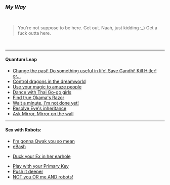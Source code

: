 ### _My Way_


<br>


> You're not suppose to be here. Get out. Naah, just kidding :_) Get a fuck outta here.


<br>

___


#### Quantum Leap

+ [Change the past! Do something useful in life! Save Gandhi! Kill Hitler! or...](useful/)
+ [Control dragons in the dreamworld](python/)
+ [Use your magic to amaze people](javascript/)
+ [Dance with Thai Go-go girls](go/)
+ [Find true Okama's Razor](csharp/)
+ [Wait a minute, I'm not done yet!](java/)
+ [Resolve Eve's inheritance](swift/)
+ [Ask Mirror, Mirror on the wall](frontend/)

___

#### Sex with Robots:

+ [I'm gonna Qwak you so mean](linux/)
+ [eBash](bash/)
* [Duck your Ex in her earhole](regex/)
+ [Play with your Primary Key](sql/)
+ [Push it deeper](git/)
+ [NOT you OR me AND robots!](logic/)

